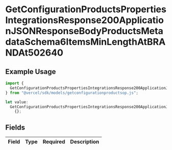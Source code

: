 # GetConfigurationProductsPropertiesIntegrationsResponse200ApplicationJSONResponseBodyProductsMetadataSchema6ItemsMinLengthAtBRANDAt502640

## Example Usage

```typescript
import {
  GetConfigurationProductsPropertiesIntegrationsResponse200ApplicationJSONResponseBodyProductsMetadataSchema6ItemsMinLengthAtBRANDAt502640,
} from "@vercel/sdk/models/getconfigurationproductsop.js";

let value:
  GetConfigurationProductsPropertiesIntegrationsResponse200ApplicationJSONResponseBodyProductsMetadataSchema6ItemsMinLengthAtBRANDAt502640 =
    {};
```

## Fields

| Field       | Type        | Required    | Description |
| ----------- | ----------- | ----------- | ----------- |